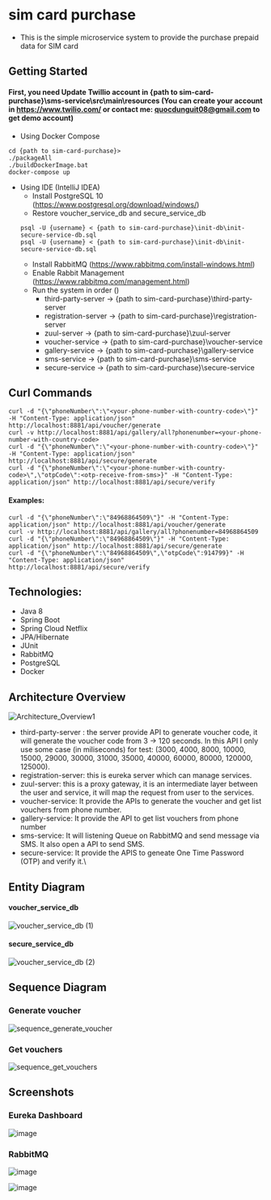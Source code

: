 # sim card purchase
- This is the simple microservice system to provide the purchase prepaid data for SIM card

   
## Getting Started
#### First, you need Update Twillio account in {path to sim-card-purchase}\sms-service\src\main\resources (You can create your account in https://www.twilio.com/ or contact me: quocdunguit08@gmail.com to get demo account)
- Using Docker Compose
```shell
cd {path to sim-card-purchase}>
./packageAll
./buildDockerImage.bat
docker-compose up
```
- Using IDE (IntelliJ IDEA)
   - Install PostgreSQL 10 (https://www.postgresql.org/download/windows/)
   - Restore voucher_service_db and secure_service_db
   ```shell
   psql -U {username} < {path to sim-card-purchase}\init-db\init-secure-service-db.sql
   psql -U {username} < {path to sim-card-purchase}\init-db\init-secure-service-db.sql
   ```
   - Install RabbitMQ (https://www.rabbitmq.com/install-windows.html)
   - Enable Rabbit Management (https://www.rabbitmq.com/management.html)
   - Run the system in order ()
      - third-party-server -> {path to sim-card-purchase}\third-party-server
      - registration-server -> {path to sim-card-purchase}\registration-server
      - zuul-server -> {path to sim-card-purchase}\zuul-server
      - voucher-service -> {path to sim-card-purchase}\voucher-service
      - gallery-service -> {path to sim-card-purchase}\gallery-service
      - sms-service -> {path to sim-card-purchase}\sms-service
      - secure-service -> {path to sim-card-purchase}\secure-service
      
## Curl Commands
```shell
curl -d "{\"phoneNumber\":\"<your-phone-number-with-country-code>\"}" -H "Content-Type: application/json" http://localhost:8881/api/voucher/generate
curl -v http://localhost:8881/api/gallery/all?phonenumber=<your-phone-number-with-country-code>
curl -d "{\"phoneNumber\":\"<your-phone-number-with-country-code>\"}" -H "Content-Type: application/json" http://localhost:8881/api/secure/generate
curl -d "{\"phoneNumber\":\"<your-phone-number-with-country-code>\",\"otpCode\":<otp-receive-from-sms>}" -H "Content-Type: application/json" http://localhost:8881/api/secure/verify
```

#### Examples:
```shell
curl -d "{\"phoneNumber\":\"84968864509\"}" -H "Content-Type: application/json" http://localhost:8881/api/voucher/generate
curl -v http://localhost:8881/api/gallery/all?phonenumber=84968864509
curl -d "{\"phoneNumber\":\"84968864509\"}" -H "Content-Type: application/json" http://localhost:8881/api/secure/generate
curl -d "{\"phoneNumber\":\"84968864509\",\"otpCode\":914799}" -H "Content-Type: application/json" http://localhost:8881/api/secure/verify
```

## Technologies:
   - Java 8
   - Spring Boot
   - Spring Cloud Netflix
   - JPA/Hibernate
   - JUnit
   - RabbitMQ
   - PostgreSQL
   - Docker
   
## Architecture Overview
![Architecture_Overview1](https://user-images.githubusercontent.com/26158591/104240627-f5271300-548e-11eb-8d87-282385300cda.png)

- third-party-server : the server provide API to generate voucher code, it will generate the voucher code from 3 -> 120 seconds. In this API I only use some case (in miliseconds) for test: (3000, 4000, 8000, 10000, 15000, 29000, 30000, 31000, 35000, 40000, 60000, 80000, 120000, 125000).
- registration-server: this is eureka server which can manage services.
- zuul-server: this is a proxy gateway, it is an intermediate layer between the user and service, it will map the request from user to the services.
- voucher-service: It provide the APIs to generate the voucher and get list vouchers from phone number.
- gallery-service: It provide the API to get list vouchers from phone number
- sms-service: It will listening Queue on RabbitMQ and send message via SMS. It also open a API to send SMS.
- secure-service: It provide the APIS to geneate One Time Password (OTP) and verify it.\

## Entity Diagram
#### voucher_service_db
![voucher_service_db (1)](https://user-images.githubusercontent.com/26158591/104239716-8a290c80-548d-11eb-803c-f8198b4549d3.png)

#### secure_service_db
![voucher_service_db (2)](https://user-images.githubusercontent.com/26158591/104239988-ee4bd080-548d-11eb-8d47-68bf9a305562.png)

## Sequence Diagram
### Generate voucher
![sequence_generate_voucher](https://user-images.githubusercontent.com/26158591/104246888-5ce25b80-5499-11eb-9566-54254e8bcbf2.png)

### Get vouchers
![sequence_get_vouchers](https://user-images.githubusercontent.com/26158591/104248947-07a84900-549d-11eb-81ec-2510b2cb9a71.png)

## Screenshots
### Eureka Dashboard
![image](https://user-images.githubusercontent.com/26158591/104250224-b2216b80-549f-11eb-879f-64bcec0fc8b5.png)

### RabbitMQ
![image](https://user-images.githubusercontent.com/26158591/104250319-eeed6280-549f-11eb-80a3-add952c0e834.png)

![image](https://user-images.githubusercontent.com/26158591/104250344-00366f00-54a0-11eb-8adc-4e350680f3ee.png)
